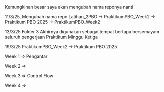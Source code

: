 Kemungkinan besar saya akan mengubah nama reponya nanti

11/3/25, Mengubah nama repo Latihan_2PBO -> PraktikumPBO_Week2 -> Praktikum PBO 2025 -> PraktikumPBO_Week2

13/3/25 Folder 3 Akhirnya digunakan sebagai tempat bertapa bersemayam seluruh pengerjaan Praktikum Minggu Ketiga

19/3/25 PraktikumPBO_Week2 -> Praktikum PBO 2025

Week 1 => Pengantar

Week 2 =>

Week 3 => Control Flow

Week 4 =>
